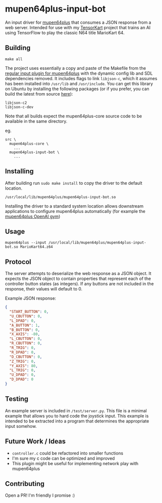 mupen64plus-input-bot
=====================

An input driver for [mupen64plus](https://github.com/mupen64plus/mupen64plus-core) that consumes a JSON response from a web server. Intended for use with my [TensorKart](https://github.com/kevinhughes27/TensorKart) project that trains an AI using TensorFlow to play the classic N64 title MarioKart 64.


Building
--------
```shell
make all
```

The project uses essentially a copy and paste of the Makefile from the [regular input plugin for mupen64plus](https://github.com/mupen64plus/mupen64plus-input-sdl) with the dynamic config lib and SDL dependencies removed. It includes flags to link `libjson-c`, which it assumes has been installed into `/usr/lib` and `/usr/include`. You can get this library on Ubuntu by installing the following packages (or if you prefer, you can build the latest from source [here](https://github.com/json-c/json-c)):
```
libjson-c2
libjson-c-dev
```

Note that all builds expect the mupen64plus-core source code to be available in the same directory.

eg.
```
src \
  mupen64plus-core \
    ...
  mupen64plus-input-bot \
    ...
```


Installing
----------

After building run `sudo make install` to copy the driver to the default location.

```
/usr/local/lib/mupen64plus/mupen64plus-input-bot.so
```

Installing the driver to a standard system location allows downstream applications to configure mupen64plus automatically (for example the [mupen64plus OpenAI gym](https://github.com/bzier/gym-mupen64plus))

Usage
-----
```shell
mupen64plus --input /usr/local/lib/mupen64plus/mupen64plus-input-bot.so MarioKart64.z64
```


Protocol
--------
The server attempts to deserialize the web response as a JSON object. It expects the JSON object to contain properties that represent each of the controller button states (as integers). If any buttons are not included in the response, their values will default to 0.

Example JSON response:
```json
{
  "START_BUTTON": 0,
  "U_CBUTTON": 0,
  "L_DPAD": 0,
  "A_BUTTON": 1,
  "B_BUTTON": 0,
  "X_AXIS": -80,
  "L_CBUTTON": 0,
  "R_CBUTTON": 0,
  "R_TRIG": 0,
  "R_DPAD": 0,
  "D_CBUTTON": 0,
  "Z_TRIG": 0,
  "Y_AXIS": 80,
  "L_TRIG": 0,
  "U_DPAD": 0,
  "D_DPAD": 0
}
```


Testing
-------
An example server is included in `/test/server.py`. This file is a minimal example that allows you to hard code the joystick input. This example is intended to be extracted into a program that determines the appropriate input somehow.


Future Work / Ideas
-------------------
* `controller.c` could be refactored into smaller functions
* I'm sure my c code can be optimized and improved
* This plugin might be useful for implementing network play with mupen64plus


Contributing
------------
Open a PR! I'm friendly I promise :)
